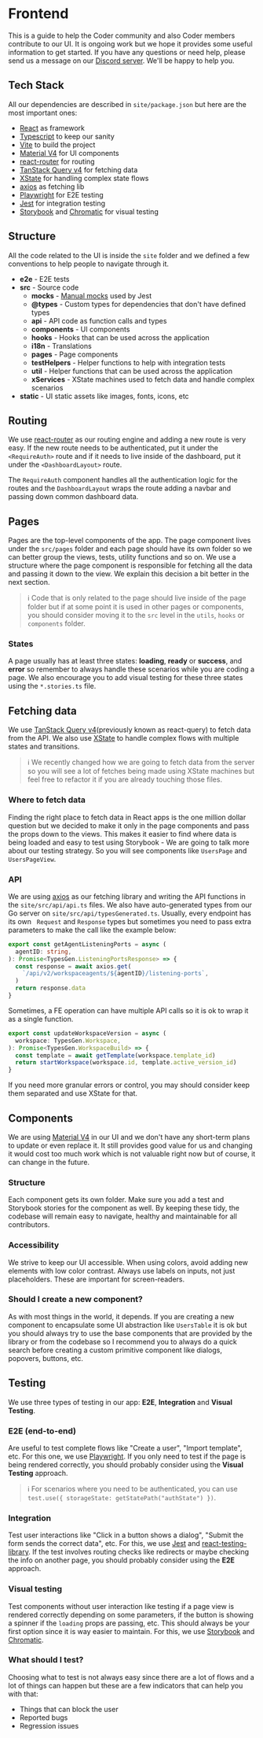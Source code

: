 # Frontend

This is a guide to help the Coder community and also Coder members contribute to our UI. It is ongoing work but we hope it provides some useful information to get started. If you have any questions or need help, please send us a message on our [Discord server](https://discord.com/invite/coder). We'll be happy to help you.

## Tech Stack

All our dependencies are described in `site/package.json` but here are the most important ones:

- [React](https://reactjs.org/) as framework
- [Typescript](https://www.typescriptlang.org/) to keep our sanity
- [Vite](https://vitejs.dev/) to build the project
- [Material V4](https://v4.mui.com/) for UI components
- [react-router](https://reactrouter.com/en/main) for routing
- [TanStack Query v4](https://tanstack.com/query/v4/docs/react/overview) for fetching data
- [XState](https://xstate.js.org/docs/) for handling complex state flows
- [axios](https://github.com/axios/axios) as fetching lib
- [Playwright](https://playwright.dev/) for E2E testing
- [Jest](https://jestjs.io/) for integration testing
- [Storybook](https://storybook.js.org/) and [Chromatic](https://www.chromatic.com/) for visual testing

## Structure

All the code related to the UI is inside the `site` folder and we defined a few conventions to help people to navigate through it.

- **e2e** - E2E tests
- **src** - Source code
  - **mocks** - [Manual mocks](https://jestjs.io/docs/manual-mocks) used by Jest
  - **@types** - Custom types for dependencies that don't have defined types
  - **api** - API code as function calls and types
  - **components** - UI components
  - **hooks** - Hooks that can be used across the application
  - **i18n** - Translations
  - **pages** - Page components
  - **testHelpers** - Helper functions to help with integration tests
  - **util** - Helper functions that can be used across the application
  - **xServices** - XState machines used to fetch data and handle complex scenarios
- **static** - UI static assets like images, fonts, icons, etc

## Routing

We use [react-router](https://reactrouter.com/en/main) as our routing engine and adding a new route is very easy. If the new route needs to be authenticated, put it under the `<RequireAuth>` route and if it needs to live inside of the dashboard, put it under the `<DashboardLayout>` route.

The `RequireAuth` component handles all the authentication logic for the routes and the `DashboardLayout` wraps the route adding a navbar and passing down common dashboard data.

## Pages

Pages are the top-level components of the app. The page component lives under the `src/pages` folder and each page should have its own folder so we can better group the views, tests, utility functions and so on. We use a structure where the page component is responsible for fetching all the data and passing it down to the view. We explain this decision a bit better in the next section.

> ℹ️ Code that is only related to the page should live inside of the page folder but if at some point it is used in other pages or components, you should consider moving it to the `src` level in the `utils`, `hooks` or `components` folder.

### States

A page usually has at least three states: **loading**, **ready** or **success**, and **error** so remember to always handle these scenarios while you are coding a page. We also encourage you to add visual testing for these three states using the `*.stories.ts` file.

## Fetching data

We use [TanStack Query v4](https://tanstack.com/query/v4/docs/react/overview)(previously known as react-query) to fetch data from the API. We also use [XState](https://xstate.js.org/docs/) to handle complex flows with multiple states and transitions.

> ℹ️ We recently changed how we are going to fetch data from the server so you will see a lot of fetches being made using XState machines but feel free to refactor it if you are already touching those files.

### Where to fetch data

Finding the right place to fetch data in React apps is the one million dollar question but we decided to make it only in the page components and pass the props down to the views. This makes it easier to find where data is being loaded and easy to test using Storybook - We are going to talk more about our testing strategy. So you will see components like `UsersPage` and `UsersPageView`.

### API

We are using [axios](https://github.com/axios/axios) as our fetching library and writing the API functions in the `site/src/api/api.ts` files. We also have auto-generated types from our Go server on `site/src/api/typesGenerated.ts`. Usually, every endpoint has its own ` Request` and `Response` types but sometimes you need to pass extra parameters to make the call like the example below:

```ts
export const getAgentListeningPorts = async (
  agentID: string,
): Promise<TypesGen.ListeningPortsResponse> => {
  const response = await axios.get(
    `/api/v2/workspaceagents/${agentID}/listening-ports`,
  )
  return response.data
}
```

Sometimes, a FE operation can have multiple API calls so it is ok to wrap it as a single function.

```ts
export const updateWorkspaceVersion = async (
  workspace: TypesGen.Workspace,
): Promise<TypesGen.WorkspaceBuild> => {
  const template = await getTemplate(workspace.template_id)
  return startWorkspace(workspace.id, template.active_version_id)
}
```

If you need more granular errors or control, you may should consider keep them separated and use XState for that.

## Components

We are using [Material V4](https://v4.mui.com/) in our UI and we don't have any short-term plans to update or even replace it. It still provides good value for us and changing it would cost too much work which is not valuable right now but of course, it can change in the future.

### Structure

Each component gets its own folder. Make sure you add a test and Storybook stories for the component as well. By keeping these tidy, the codebase will remain easy to navigate, healthy and maintainable for all contributors.

### Accessibility

We strive to keep our UI accessible. When using colors, avoid adding new elements with low color contrast. Always use labels on inputs, not just placeholders. These are important for screen-readers.

### Should I create a new component?

As with most things in the world, it depends. If you are creating a new component to encapsulate some UI abstraction like `UsersTable` it is ok but you should always try to use the base components that are provided by the library or from the codebase so I recommend you to always do a quick search before creating a custom primitive component like dialogs, popovers, buttons, etc.

## Testing

We use three types of testing in our app: **E2E**, **Integration** and **Visual Testing**.

### E2E (end-to-end)

Are useful to test complete flows like "Create a user", "Import template", etc. For this one, we use [Playwright](https://playwright.dev/). If you only need to test if the page is being rendered correctly, you should probably consider using the **Visual Testing** approach.

> ℹ️ For scenarios where you need to be authenticated, you can use `test.use({ storageState: getStatePath("authState") })`.

### Integration

Test user interactions like "Click in a button shows a dialog", "Submit the form sends the correct data", etc. For this, we use [Jest](https://jestjs.io/) and [react-testing-library](https://testing-library.com/docs/react-testing-library/intro/). If the test involves routing checks like redirects or maybe checking the info on another page, you should probably consider using the **E2E** approach.

### Visual testing

Test components without user interaction like testing if a page view is rendered correctly depending on some parameters, if the button is showing a spinner if the `loading` props are passing, etc. This should always be your first option since it is way easier to maintain. For this, we use [Storybook](https://storybook.js.org/) and [Chromatic](https://www.chromatic.com/).

### What should I test?

Choosing what to test is not always easy since there are a lot of flows and a lot of things can happen but these are a few indicators that can help you with that:

- Things that can block the user
- Reported bugs
- Regression issues
